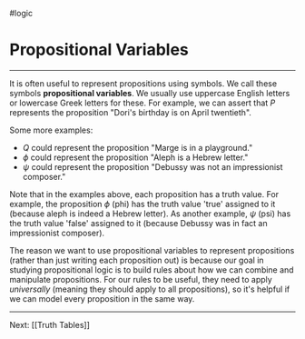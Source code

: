 #logic 
# Propositional Variables
---
It is often useful to represent propositions using symbols. We call these symbols **propositional variables**. We usually use uppercase English letters or lowercase Greek letters for these. For example, we can assert that $P$ represents the proposition "Dori's birthday is on April twentieth".

Some more examples:
- $Q$ could represent the proposition "Marge is in a playground."
- $\phi$ could represent the proposition "Aleph is a Hebrew letter."
- $\psi$ could represent the proposition "Debussy was not an impressionist composer."

Note that in the examples above, each proposition has a truth value. For example, the proposition $\phi$ (phi) has the truth value 'true' assigned to it (because aleph is indeed a Hebrew letter). As another example, $\psi$ (psi) has the truth value 'false' assigned to it (because Debussy was in fact an impressionist composer).

The reason we want to use propositional variables to represent propositions (rather than just writing each proposition out) is because our goal in studying propositional logic is to build rules about how we can combine and manipulate propositions. For our rules to be useful, they need to apply *universally* (meaning they should apply to all propositions), so it's helpful if we can model every proposition in the same way.

---

Next: [[Truth Tables]]